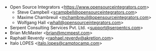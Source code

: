 - Open Source Integrators \<<https://www.opensourceintegrators.com>\>
  - Steve Campbell \<<scampbell@opensourceintegrators.com>\>
  - Maxime Chambreuil \<<mchambreuil@opensourceintegrators.com>\>
  - Wolfgang Hall \<<whall@opensourceintegrators.com>\>
- Serpent Consulting Services Pvt. Ltd. \<<support@serpentcs.com>\>
- Brian McMaster \<<brian@mcmpest.com>\>
- Raphaël Reverdy \<<raphael.reverdy@akretion.com>\>
- Italo LOPES \<<italo.lopes@camptocamp.com>\>
